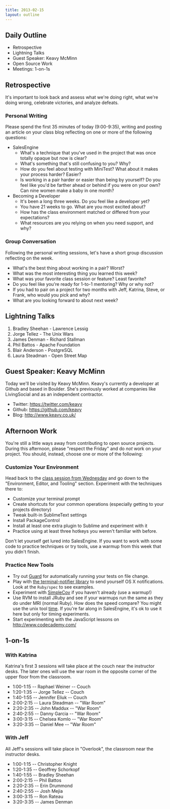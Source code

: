 ```yaml
---
title: 2013-02-15
layout: outline
---
```


## Daily Outline

* Retrospective
* Lightning Talks
* Guest Speaker: Keavy McMinn
* Open Source Work
* Meetings: 1-on-1s

## Retrospective

It's important to look back and assess what we're doing right, what we're doing wrong, celebrate victories, and analyze defeats.

### Personal Writing

Please spend the first 35 minutes of today (9:00-9:35), writing and posting an article on your class blog reflecting on one or more of the following questions:

* SalesEngine
  * What's a technique that you've used in the project that was once totally opaque but now is clear?
  * What's something that's still confusing to you? Why?
  * How do you feel about testing with MiniTest? What about it makes your process harder? Easier?
  * Is working in a pair harder or easier than being by yourself? Do you feel like you'd be farther ahead or behind if you were on your own? Can nine women make a baby in one month?
* Becoming a Developer
  * It's been a long three weeks. Do you feel like a developer yet?
  * You have 21 weeks to go. What are you most excited about?
  * How has the class environment matched or differed from your expectations?
  * What resources are you relying on when you need support, and why?

### Group Conversation

Following the personal writing sessions, let's have a short group discussion reflecting on the week.

* What's the best thing about working in a pair? Worst?
* What was the most interesting thing you learned this week?
* What was your favorite class session or feature? Least favorite?
* Do you feel like you're ready for 1-to-1 mentoring? Why or why not?
* If you had to pair on a project for two months with Jeff, Katrina, Steve, or Frank, who would you pick and why?
* What are you looking forward to about next week?

## Lightning Talks

1. Bradley Sheehan - Lawrence Lessig
2. Jorge Tellez - The Unix Wars
3. James Denman - Richard Stallman
4. Phil Battos - Apache Foundation
5. Blair Anderson - PostgreSQL
6. Laura Steadman - Open Street Map

## Guest Speaker: Keavy McMinn

Today we'll be visited by Keavy McMinn. Keavy's currently a developer at Github and based in Boulder. She's previously worked at companies like LivingSocial and as an independent contractor.

* Twitter: https://twitter.com/keavy
* Github: https://github.com/keavy
* Blog: http://www.keavy.co.uk/

## Afternoon Work

You're still a little ways away from contributing to open source projects. During this afternoon, please "respect the Friday" and do *not* work on your project. You should, instead, choose one or more of the following:

### Customize Your Environment

Head back to the [class session from Wednesday](http://tutorials.jumpstartlab.com/academy/sessions/gschool0/130213.html) and go down to the "Environment, Editor, and Tooling" section. Experiment with the techniques there to:

* Customize your terminal prompt
* Create shortcuts for your common operations (especially getting to your projects directory)
* Tweak built-in SublimeText settings
* Install PackageControl
* Install at least one extra plugin to Sublime and experiment with it
* Practice using at least three hotkeys you weren't familiar with before.

Don't let yourself get lured into SalesEngine. If you want to work with some code to practice techniques or try tools, use a warmup from this week that you didn't finish.

### Practice New Tools

* Try out [Guard](https://github.com/guard/guard) for automatically running your tests on file change.
* Play with [the terminal-notifier library](https://github.com/alloy/terminal-notifier) to send yourself OS X notifications. Look at the `Ruby/spec` to see examples.
* Experiment with [SimpleCov](https://github.com/colszowka/simplecov) if you haven't already (use a warmup!)
* Use RVM to install JRuby and see if your warmups run the same as they do under MRI (normal Ruby). How does the speed compare? You might use the unix tool [time](http://linux.about.com/library/cmd/blcmdl1_time.htm). If you're far along in SalesEngine, it's ok to use it here but only for timing experiments.
* Start experimenting with the JavaScript lessons on http://www.codecademy.com/

## 1-on-1s

### With Katrina

Katrina's first 3 sessions will take place at the couch near the instructor desks. The later ones will use the war room in the opposite corner of the upper floor from the classroom.

* 1:00-1:15 -- Raphael Weiner -- Couch
* 1:20-1:35 -- Jorge Tellez -- Couch
* 1:40-1:55 -- Jennifer Eliuk -- Couch
* 2:00-2:15 -- Laura Steadman -- "War Room"
* 2:20-2:35 -- John Maddux -- "War Room"
* 2:40-2:55 -- Danny Garcia -- "War Room"
* 3:00-3:15 -- Chelsea Komlo -- "War Room"
* 3:20-3:35 -- Daniel Mee -- "War Room"

### With Jeff

All Jeff's sessions will take place in "Overlook", the classroom near the instructor desks.

* 1:00-1:15 -- Christopher Knight
* 1:20-1:35 -- Geoffrey Schorkopf 
* 1:40-1:55 -- Bradley Sheehan
* 2:00-2:15 -- Phil Battos
* 2:20-2:35 -- Erin Drummond
* 2:40-2:55 -- Josh Mejia
* 3:00-3:15 -- Ron Rateau
* 3:20-3:35 -- James Denman
